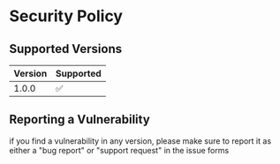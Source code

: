 # Security Policy

## Supported Versions

| Version | Supported          |
| ------- | ------------------ |
| 1.0.0   | :white_check_mark: |

## Reporting a Vulnerability

if you find a vulnerability in any version, please make sure to report it as either a "bug report" or "support request" in the issue forms



